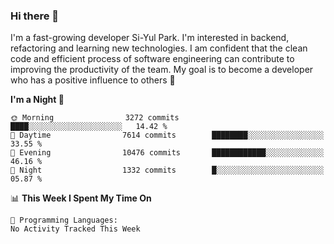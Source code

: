 ### Hi there 👋


I'm a fast-growing developer Si-Yul Park. I'm interested in backend, refactoring and learning new technologies. I am confident that the clean code and efficient process of software engineering can contribute to improving the productivity of the team. My goal is to become a developer who has a positive influence to others 🔭

<!--START_SECTION:waka-->
**I'm a Night 🦉** 

```text
🌞 Morning                3272 commits        ████░░░░░░░░░░░░░░░░░░░░░   14.42 % 
🌆 Daytime                7614 commits        ████████░░░░░░░░░░░░░░░░░   33.55 % 
🌃 Evening                10476 commits       ████████████░░░░░░░░░░░░░   46.16 % 
🌙 Night                  1332 commits        █░░░░░░░░░░░░░░░░░░░░░░░░   05.87 % 
```


📊 **This Week I Spent My Time On** 

```text
💬 Programming Languages: 
No Activity Tracked This Week
```


<!--END_SECTION:waka-->

